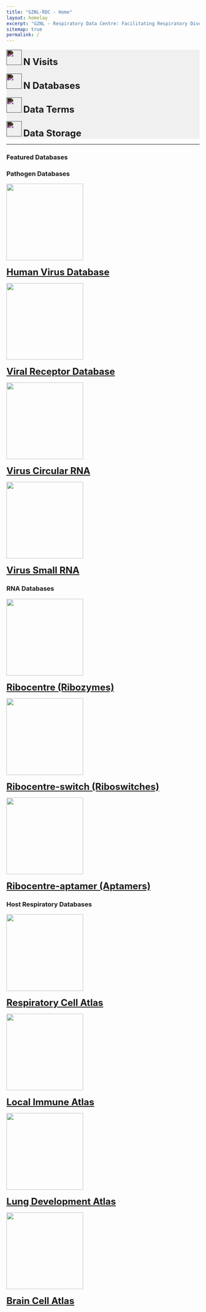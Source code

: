 ```yaml
---
title: "GZNL-RDC - Home"
layout: homelay
excerpt: "GZNL - Respiratory Data Centre: Facilitating Respiratory Disease Research with big data"
sitemap: true
permalink: /
---
```



<div class="row" style='background-color: #f0f0f0;'>
<div class="col-lg-3 d-flex justify-content-center align-items-center">
<p class="text-center" style='margin-top: 16px;'><img src="{{ site.url }}{{ site.baseurl }}/images/statistics/visit.svg" style='height: 40px; filter: brightness(90%) invert(1);'/>
<b style='font-size:24px;'>N Visits</b></p>
</div><!-- /.col-lg-3 -->

<div class="col-lg-3">
<p class="text-center" style='margin-top: 16px;'><img src="{{ site.url }}{{ site.baseurl }}/images/statistics/database.svg" style='height: 40px; filter: brightness(90%) invert(1);'/>
<b style='font-size:24px;'>N Databases</b></p>
</div><!-- /.col-lg-3 -->

<div class="col-lg-3">
<p class="text-center" style='margin-top: 16px;'><img src="{{ site.url }}{{ site.baseurl }}/images/statistics/document.svg" style='height: 40px; filter: brightness(90%) invert(1);'/>
<b style='font-size:24px;'>Data Terms</b></p>
</div><!-- /.col-lg-3 -->

<div class="col-lg-3">
<p class="text-center" style='margin-top: 16px;'><img src="{{ site.url }}{{ site.baseurl }}/images/statistics/storage.svg" style='height: 40px; filter: brightness(90%) invert(1);'/>
<b style='font-size:24px;'>Data Storage</b></p>
</div><!-- /.col-lg-3 -->
</div><!-- /.row -->

<hr class="featurette-divider">
<!-------------------------------------------------------------------->

<h3><b>Featured Databases</b></h3>

<h3>Pathogen Databases</h3>
<div class="row">
<div class="col-lg-3 text-center">
<img src="{{ site.url }}{{ site.baseurl }}/images/database/HumanVirusDatabase.jpg" style='height: 200px;'/>
<p class="text-center" style='margin-top: 16px;'><b style='font-size:24px;'><a href='http://computationalbiology.cn/humanVirusBase/'>Human Virus Database</a></b></p>
</div><!-- /.col-lg-3 -->

<div class="col-lg-3 text-center">
<img src="{{ site.url }}{{ site.baseurl }}/images/database/ViralReceptor.jpg" style='height: 200px;'/>
<p class="text-center" style='margin-top: 16px;'><b style='font-size:24px;'><a href='http://www.computationalbiology.cn:5000/viralReceptor'>Viral Receptor Database</a></b></p>
</div><!-- /.col-lg-3 -->

<div class="col-lg-3 text-center">
<img src="{{ site.url }}{{ site.baseurl }}/images/database/VirusCircRNA.jpg" style='height: 200px;'/>
<p class="text-center" style='margin-top: 16px;'><b style='font-size:24px;'><a href='http://computationalbiology.cn/VirusCircBase2/'>Virus Circular RNA</a></b></p>
</div><!-- /.col-lg-3 -->

<div class="col-lg-3 text-center">
<img src="{{ site.url }}{{ site.baseurl }}/images/database/VirusSmallRNA.jpg" style='height: 200px;'/>
<p class="text-center" style='margin-top: 16px;'><b style='font-size:24px;'><a href='http://www.computationalbiology.cn/vsRNAdb/'>Virus Small RNA</a></b></p>
</div><!-- /.col-lg-3 -->
</div><!-- /.row -->

<h3>RNA Databases</h3>
<div class="row">
<div class="col-lg-3 text-center">
<img src="{{ site.url }}{{ site.baseurl }}/images/database/ribozyme.jpg" style='height: 200px;'/>
<p class="text-center" style='margin-top: 16px;'><b style='font-size:24px;'><a href='https://www.ribocentre.org/'>Ribocentre (Ribozymes)</a></b></p>
</div><!-- /.col-lg-3 -->

<div class="col-lg-3 text-center">
<img src="{{ site.url }}{{ site.baseurl }}/images/database/riboswitch.png" style='height: 200px;'/>
<p class="text-center" style='margin-top: 16px;'><b style='font-size:24px;'><a href='https://riboswitch.ribocentre.org/'>Ribocentre-switch (Riboswitches)</a></b></p>
</div><!-- /.col-lg-3 -->

<div class="col-lg-3 text-center">
<img src="{{ site.url }}{{ site.baseurl }}/images/database/aptamer.jpg" style='height: 200px;'/>
<p class="text-center" style='margin-top: 16px;'><b style='font-size:24px;'><a href='https://aptamer.ribocentre.org'>Ribocentre-aptamer (Aptamers)</a></b></p>
</div><!-- /.col-lg-3 -->

</div><!-- /.row -->

<!-------------------------------------------------------------------->

<h3>Host Respiratory Databases</h3>
<div class="row">

<div class="col-lg-3 text-center">
<img src="{{ site.url }}{{ site.baseurl }}/images/database/lung.jpg" style='height: 200px;'/>
<p class="text-center" style='margin-top: 16px;'><b style='font-size:24px;'><a href=''>Respiratory Cell Atlas</a></b></p>
</div><!-- /.col-lg-3 -->

<div class="col-lg-3 text-center">
<img src="{{ site.url }}{{ site.baseurl }}/images/database/localImmune.jpg" style='height: 200px;'/>
<p class="text-center" style='margin-top: 16px;'><b style='font-size:24px;'><a href=''>Local Immune Atlas</a></b></p>
</div><!-- /.col-lg-3 -->

<div class="col-lg-3 text-center">
<img src="{{ site.url }}{{ site.baseurl }}/images/database/lungDev.jpg" style='height: 200px;'/>
<p class="text-center" style='margin-top: 16px;'><b style='font-size:24px;'><a href=''>Lung Development Atlas</a></b></p>
</div><!-- /.col-lg-3 -->

<div class="col-lg-3 text-center">
<img src="{{ site.url }}{{ site.baseurl }}/images/database/brain.jpg" style='height: 200px;'/>
<p class="text-center" style='margin-top: 16px;'><b style='font-size:24px;'><a href='http://braincellatlas.org/'>Brain Cell Atlas</a></b></p>
</div><!-- /.col-lg-3 -->

</div><!-- /.row -->


<br/><br/><br/>

  
 






